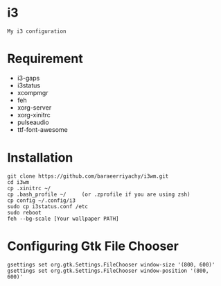# i3
```
My i3 configuration
```
# Requirement
- i3-gaps
- i3status
- xcompmgr 
- feh 
- xorg-server 
- xorg-xinitrc 
- pulseaudio 
- ttf-font-awesome 
# Installation
```
git clone https://github.com/baraeerriyachy/i3wm.git
cd i3wm
cp .xinitrc ~/
cp .bash_profile ~/     (or .zprofile if you are using zsh)
cp config ~/.config/i3
sudo cp i3status.conf /etc
sudo reboot
feh --bg-scale [Your wallpaper PATH]
```
# Configuring Gtk File Chooser
```
gsettings set org.gtk.Settings.FileChooser window-size '(800, 600)'
gsettings set org.gtk.Settings.FileChooser window-position '(800, 600)'
```
